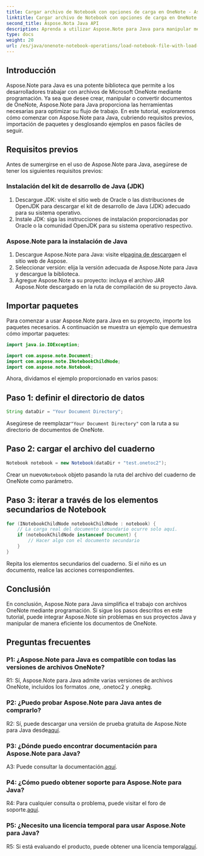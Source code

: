 ```yaml
---
title: Cargar archivo de Notebook con opciones de carga en OneNote - Aspose.Note
linktitle: Cargar archivo de Notebook con opciones de carga en OneNote - Aspose.Note
second_title: Aspose.Nota Java API
description: Aprenda a utilizar Aspose.Note para Java para manipular mediante programación archivos OneNote. Comience ahora con nuestro tutorial completo.
type: docs
weight: 20
url: /es/java/onenote-notebook-operations/load-notebook-file-with-load-options/
---
```

## Introducción

Aspose.Note para Java es una potente biblioteca que permite a los desarrolladores trabajar con archivos de Microsoft OneNote mediante programación. Ya sea que desee crear, manipular o convertir documentos de OneNote, Aspose.Note para Java proporciona las herramientas necesarias para optimizar su flujo de trabajo. En este tutorial, exploraremos cómo comenzar con Aspose.Note para Java, cubriendo requisitos previos, importación de paquetes y desglosando ejemplos en pasos fáciles de seguir.

## Requisitos previos

Antes de sumergirse en el uso de Aspose.Note para Java, asegúrese de tener los siguientes requisitos previos:

### Instalación del kit de desarrollo de Java (JDK)

1. Descargue JDK: visite el sitio web de Oracle o las distribuciones de OpenJDK para descargar el kit de desarrollo de Java (JDK) adecuado para su sistema operativo.
2. Instale JDK: siga las instrucciones de instalación proporcionadas por Oracle o la comunidad OpenJDK para su sistema operativo respectivo.

### Aspose.Note para la instalación de Java

1.  Descargue Aspose.Note para Java: visite el[pagina de descarga](https://releases.aspose.com/note/java/)en el sitio web de Aspose.
2. Seleccionar versión: elija la versión adecuada de Aspose.Note para Java y descargue la biblioteca.
3. Agregue Aspose.Note a su proyecto: incluya el archivo JAR Aspose.Note descargado en la ruta de compilación de su proyecto Java.

## Importar paquetes

Para comenzar a usar Aspose.Note para Java en su proyecto, importe los paquetes necesarios. A continuación se muestra un ejemplo que demuestra cómo importar paquetes:

```java
import java.io.IOException;

import com.aspose.note.Document;
import com.aspose.note.INotebookChildNode;
import com.aspose.note.Notebook;
```

Ahora, dividamos el ejemplo proporcionado en varios pasos:

## Paso 1: definir el directorio de datos

```java
String dataDir = "Your Document Directory";
```

 Asegúrese de reemplazar`"Your Document Directory"` con la ruta a su directorio de documentos de OneNote.

## Paso 2: cargar el archivo del cuaderno

```java
Notebook notebook = new Notebook(dataDir + "test.onetoc2");
```

 Crear un nuevo`Notebook` objeto pasando la ruta del archivo del cuaderno de OneNote como parámetro.

## Paso 3: iterar a través de los elementos secundarios de Notebook

```java
for (INotebookChildNode notebookChildNode : notebook) {
    // La carga real del documento secundario ocurre solo aquí.
    if (notebookChildNode instanceof Document) {
        // Hacer algo con el documento secundario
    }
}
```

Repita los elementos secundarios del cuaderno. Si el niño es un documento, realice las acciones correspondientes.

## Conclusión

En conclusión, Aspose.Note para Java simplifica el trabajo con archivos OneNote mediante programación. Si sigue los pasos descritos en este tutorial, puede integrar Aspose.Note sin problemas en sus proyectos Java y manipular de manera eficiente los documentos de OneNote.

## Preguntas frecuentes

### P1: ¿Aspose.Note para Java es compatible con todas las versiones de archivos OneNote?

R1: Sí, Aspose.Note para Java admite varias versiones de archivos OneNote, incluidos los formatos .one, .onetoc2 y .onepkg.

### P2: ¿Puedo probar Aspose.Note para Java antes de comprarlo?

 R2: Sí, puede descargar una versión de prueba gratuita de Aspose.Note para Java desde[aquí](https://releases.aspose.com/).

### P3: ¿Dónde puedo encontrar documentación para Aspose.Note para Java?

 A3: Puede consultar la documentación.[aquí](https://reference.aspose.com/note/java/).

### P4: ¿Cómo puedo obtener soporte para Aspose.Note para Java?

 R4: Para cualquier consulta o problema, puede visitar el foro de soporte.[aquí](https://forum.aspose.com/c/note/28).

### P5: ¿Necesito una licencia temporal para usar Aspose.Note para Java?

 R5: Si está evaluando el producto, puede obtener una licencia temporal[aquí](https://purchase.aspose.com/temporary-license/).